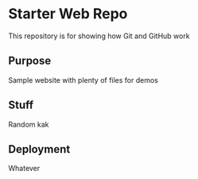 # Starter Web Repo

This repository is for showing how Git and GitHub work

## Purpose

Sample website with plenty of files for demos

## Stuff

Random kak

## Deployment

Whatever